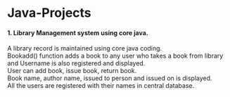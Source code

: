 # Java-Projects
<h4>1. Library Management system using core java.</h4>
A library record is maintained using core java coding.<br>
Bookadd() function adds a book to any user who takes a book from library and Username is also registered and displayed.<br>
User can add book, issue book, return book.<br>
Book name, author name, issued to person and issued on is displayed.<br>
All the users are registered with their names in central database.<br>


